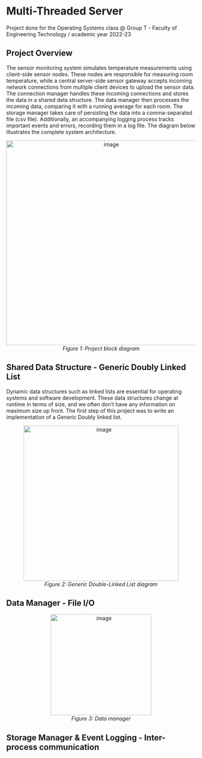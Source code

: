 # Multi-Threaded Server
Project done for the Operating Systems class @ Group T - Faculty of Engineering Technology / academic year 2022-23

## Project Overview
The sensor monitoring system simulates temperature measurements using client-side sensor nodes. These nodes are responsible for measuring room temperature, 
while a central server-side sensor gateway accepts incoming network connections from multiple client devices to upload the sensor data. 
The connection manager handles these incoming connections and stores the data in a shared data structure. 
The data manager then processes the incoming data, comparing it with a running average for each room. The storage manager takes care of persisting 
the data into a comma-separated file (csv file). Additionally, an accompanying logging process tracks important events and errors, recording them in a log file. The diagram below illustrates the complete system architecture.

<p align="center">
  <img width="543" alt="image" src="https://user-images.githubusercontent.com/100540403/222375089-df535bc0-0ca3-4338-a7a8-5e4f5ec2fef0.png">
  <br>
  <em>Figure 1: Project block diagram</em>
</p>

## Shared Data Structure - Generic Doubly Linked List
Dynamic data structures such as linked lists are essential for operating systems and
software development. These data structures change at runtime in terms of size, and
we often don’t have any information on maximum size up front. The first step of this project was to write an implementation of a Generic Doubly linked list.

<p align="center">
  <img width="412" alt="image" src="https://github.com/avidadearthur/multi-threaded-server/assets/42184405/6598a341-a9c0-42b8-bdd4-a248e1033c6a">
  <br>
  <em>Figure 2: Generic Double-Linked List diagram</em>
</p>

##  Data Manager - File I/O

<p align="center">
  <img width="268" alt="image" src="https://github.com/avidadearthur/multi-threaded-server/assets/42184405/e216942d-0df1-4304-b54f-f00f0e8a09b5">
  <br>
  <em>Figure 3: Data manager</em>
</p>

## Storage Manager & Event Logging - Inter-process communication

